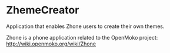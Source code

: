 ZhemeCreator
============

Application that enables Zhone users to create their own themes.

Zhone is a phone application related to the OpenMoko project: http://wiki.openmoko.org/wiki/Zhone
